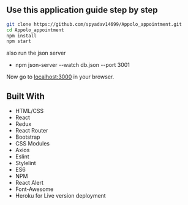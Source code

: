 ## Use this application guide step by step
```bash
git clone https://github.com/spyadav14699/Appolo_appointment.git
cd Appolo_appointment
npm install
npm start
```
also run the json server 
- npm json-server --watch db.json --port 
3001


Now go to [localhost:3000](http://localhost:3000) in your browser.




## Built With

- HTML/CSS
- React
- Redux
- React Router
- Bootstrap
- CSS Modules
- Axios
- Eslint
- Stylelint
- ES6
- NPM
- React Alert
- Font-Awesome
- Heroku for Live version deployment





